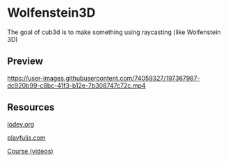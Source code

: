 # Wolfenstein3D
The goal of cub3d is to make something using raycasting (like Wolfenstein 3D)

## Preview


https://user-images.githubusercontent.com/74059327/197367987-dc920b99-c8bc-41f3-b12e-7b308747c72c.mp4



## Resources
[lodev.org](https://lodev.org/cgtutor/raycasting.html)

[playfuljs.com](http://www.playfuljs.com/a-first-person-engine-in-265-lines/)

[Course (videos)](https://drive.google.com/drive/folders/1HRowramI3x8R06pPBE2limnAULyTAlJR)
